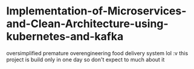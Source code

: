 # Implementation-of-Microservices-and-Clean-Architecture-using-kubernetes-and-kafka
oversimplified premature overengineering food delivery system lol :v
this project is build only in one day so don't expect to much about it
